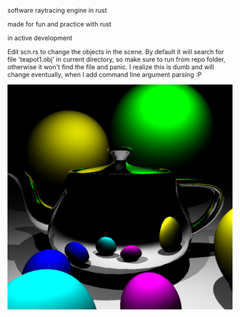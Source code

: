 software raytracing engine in rust

made for fun and practice with rust

in active development

Edit scn.rs to change the objects in the scene.
By default it will search for file 'teapot1.obj' in current directory, so make sure to run from repo folder, otherwise it won't find the file and panic.
I realize this is dumb and will change eventually, when I add command line argument parsing :P

![spheres, shading, obj importing, shadows and multiple light sources](demo.png "demo image")

